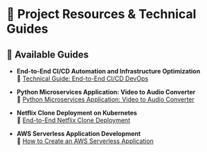 # 🔗 Project Resources & Technical Guides  

## 📌 Available Guides  

- **End-to-End CI/CD Automation and Infrastructure Optimization**  
  🔗 [Technical Guide: End-to-End CI/CD DevOps](https://medium.com/django-unleashed/technical-guide-end-to-end-ci-cd-devops-with-jenkins-docker-kubernetes-argocd-github-actions-fee466fe949e)  

- **Python Microservices Application: Video to Audio Converter**  
  🔗 [Python Microservices Application: Video to Audio Converter](https://aws.plainenglish.io/python-microservices-application-video-to-audio-converter-c2e31f9dc68d)  

- **Netflix Clone Deployment on Kubernetes**  
  🔗 [End-to-End Netflix Clone Deployment](https://medium.com/@subhampradhan966/end-to-end-netflix-clone-deployment-with-kubernetes-sonarqube-trivy-jenkins-prometheus-and-3aac2d4a9533)  

- **AWS Serverless Application Development**  
  🔗 [How to Create an AWS Serverless Application](https://medium.com/@sanchit0496/how-to-create-an-aws-serverless-application-architecture-in-7-easy-steps-3b50f7c9237f)  
